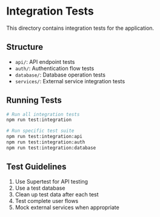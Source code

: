 # Integration Tests

This directory contains integration tests for the application.

## Structure

- `api/`: API endpoint tests
- `auth/`: Authentication flow tests
- `database/`: Database operation tests
- `services/`: External service integration tests

## Running Tests

```bash
# Run all integration tests
npm run test:integration

# Run specific test suite
npm run test:integration:api
npm run test:integration:auth
npm run test:integration:database
```

## Test Guidelines

1. Use Supertest for API testing
2. Use a test database
3. Clean up test data after each test
4. Test complete user flows
5. Mock external services when appropriate 